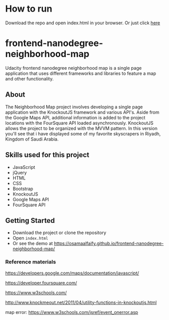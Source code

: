
# How to run
  Download the repo and open index.html in your browser.
  Or just click  [here]()




# frontend-nanodegree-neighborhood-map
Udacity frontend nanodegree neighborhood map is a single page application that uses different frameworks and libraries to feature a map and other functionality.

## About
The Neighborhood Map project involves developing a single page application with the KnockoutJS framework and various API's. Aside from the Google Maps API, additional information is added to the project locations with the FourSquare API loaded asynchronously. KnockoutJS allows the project to be organized with the MVVM pattern.
In this version you'll see that i have displayed some of my favorite skyscrapers in Riyadh, Kingdom of Saudi Arabia.


## Skills used for this project
- JavaScript
- jQuery
- HTML
- CSS
- Bootstrap
- KnockoutJS
- Google Maps API
- FourSquare API


## Getting Started

- Download the project or clone the repository
- Open `index.html`
- Or see the demo at https://osamaalfaify.github.io/frontend-nanodegree-neighborhood-map/


### Reference materials
https://developers.google.com/maps/documentation/javascript/

https://developer.foursquare.com/

https://www.w3schools.com/

http://www.knockmeout.net/2011/04/utility-functions-in-knockoutjs.html

map error: https://www.w3schools.com/jsref/event_onerror.asp
